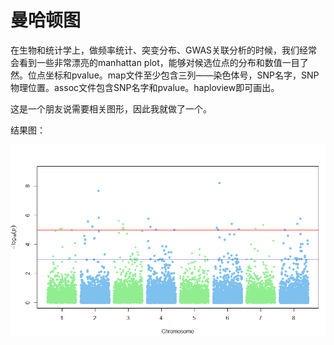 # 曼哈顿图

在生物和统计学上，做频率统计、突变分布、GWAS关联分析的时候，我们经常会看到一些非常漂亮的manhattan plot，能够对候选位点的分布和数值一目了然。位点坐标和pvalue。map文件至少包含三列——染色体号，SNP名字，SNP物理位置。assoc文件包含SNP名字和pvalue。haploview即可画出。

这是一个朋友说需要相关图形，因此我就做了一个。

结果图：

![img](../../img/v2-c0562aca656635bc9e5c4b7c0f43f9c6_720w.png)